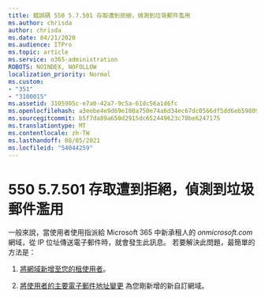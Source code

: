 ```yaml
---
title: 錯誤碼 550 5.7.501 存取遭到拒絕，偵測到垃圾郵件濫用
ms.author: chrisda
author: chrisda
ms.date: 04/21/2020
ms.audience: ITPro
ms.topic: article
ms.service: o365-administration
ROBOTS: NOINDEX, NOFOLLOW
localization_priority: Normal
ms.custom:
- "351"
- "3100015"
ms.assetid: 3105905c-e7a0-42a7-9c5a-61dc56a1d6fc
ms.openlocfilehash: a3eebe4e9d69e100a750e74a6d34ec67dc0566df5dd6eb59809adb07ed8a682f
ms.sourcegitcommit: b5f7da89a650d2915dc652449623c78be6247175
ms.translationtype: MT
ms.contentlocale: zh-TW
ms.lasthandoff: 08/05/2021
ms.locfileid: "54044259"
---
```

# <a name="550-57501-access-denied-spam-abuse-detected"></a>550 5.7.501 存取遭到拒絕，偵測到垃圾郵件濫用

一般來說，當使用者使用指派給 Microsoft 365 中新承租人的 *onmicrosoft.com* 網域，從 IP 位址傳送電子郵件時，就會發生此訊息。 若要解決此問題，最簡單的方法是：

1. [將網域新增至您的租使用者](https://docs.microsoft.com/microsoft-365/admin/setup/add-domain)。

2. [將使用者的主要電子郵件地址變更](https://docs.microsoft.com/microsoft-365/admin/add-users/change-a-user-name-and-email-address) 為您剛新增的新自訂網域。
